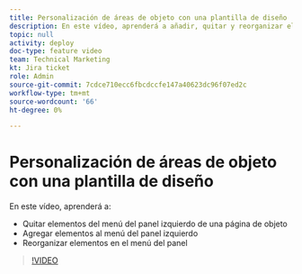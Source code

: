 ```yaml
---
title: Personalización de áreas de objeto con una plantilla de diseño
description: En este vídeo, aprenderá a añadir, quitar y reorganizar elementos en el menú del panel izquierdo mediante una plantilla de diseño.
topic: null
activity: deploy
doc-type: feature video
team: Technical Marketing
kt: Jira ticket
role: Admin
source-git-commit: 7cdce710ecc6fbcdccfe147a40623dc96f07ed2c
workflow-type: tm+mt
source-wordcount: '66'
ht-degree: 0%

---
```


# Personalización de áreas de objeto con una plantilla de diseño

En este vídeo, aprenderá a:

* Quitar elementos del menú del panel izquierdo de una página de objeto
* Agregar elementos al menú del panel izquierdo
* Reorganizar elementos en el menú del panel

>[!VIDEO](https://video.tv.adobe.com/v/335075/?quality=12)

